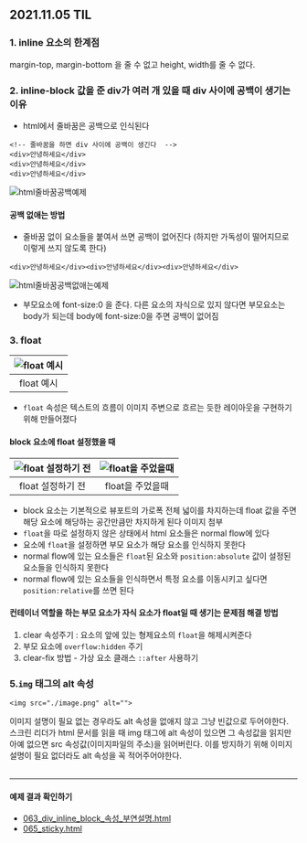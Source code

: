 ## 2021.11.05 TIL

### 1. inline 요소의 한계점
margin-top, margin-bottom 을 줄 수 없고 height, width를 줄 수 없다.

### 2. inline-block 값을 준 div가 여러 개 있을 때 div 사이에 공백이 생기는 이유
- html에서 줄바꿈은 공백으로 인식된다
```
<!-- 줄바꿈을 하면 div 사이에 공백이 생긴다  -->
<div>안녕하세요</div>
<div>안녕하세요</div>
<div>안녕하세요</div>
```
![html줄바꿈공백예제](https://user-images.githubusercontent.com/74545780/140526281-78d566f7-4482-46a3-9b5b-6ed3de95237e.png)

#### 공백 없애는 방법
- 줄바꿈 없이 요소들을 붙여서 쓰면 공백이 없어진다 (하지만 가독성이 떨어지므로 이렇게 쓰지 않도록 한다)
```
<div>안녕하세요</div><div>안녕하세요</div><div>안녕하세요</div>
```
![html줄바꿈공백없애는예제](https://user-images.githubusercontent.com/74545780/140526501-910e17d7-f751-4151-a390-f7bd4cc4ab92.png)

- 부모요소에 font-size:0 을 준다. 다른 요소의 자식으로 있지 않다면 부모요소는 body가 되는데 body에 font-size:0을 주면 공백이 없어짐

### 3. float
| ![float 예시](https://user-images.githubusercontent.com/74545780/140518555-d604b85b-9b74-4a55-a79a-aa4d0410343d.png) | 
|:--:| 
| float 예시 |
- `float` 속성은 텍스트의 흐름이 이미지 주변으로 흐르는 듯한 레이아웃을 구현하기 위해 만들어졌다

#### block 요소에 float 설정했을 때
| ![float 설정하기 전](https://user-images.githubusercontent.com/74545780/140524199-6ce0e48c-1be5-48a8-98db-63592fa97eb9.png) | ![float을 주었을때](https://user-images.githubusercontent.com/74545780/140524397-39820a4d-fe6d-4ac8-8eb2-ecea35836e6a.png)|
|:--:|:--:| 
| float 설정하기 전 |float을 주었을때|
- block 요소는 기본적으로 뷰포트의 가로폭 전체 넓이를 차지하는데 float 값을 주면 해당 요소에 해당하는 공간만큼만 차지하게 된다
이미지 첨부
- `float`을 따로 설정하지 않은 상태에서 html 요소들은 normal flow에 있다
- 요소에 `float`을 설정하면 부모 요소가 해당 요소를 인식하지 못한다
- normal flow에 있는 요소들은 `float`된 요소와 `position:absolute` 값이 설정된 요소들을 인식하지 못한다
- normal flow에 있는 요소들을 인식하면서 특정 요소를 이동시키고 싶다면 `position:relative`를 쓰면 된다

#### 컨테이너 역할을 하는 부모 요소가 자식 요소가 float일 때 생기는 문제점 해결 방법
1. clear 속성주기 : 요소의 앞에 있는 형제요소의 `float`을 해제시켜준다
2. 부모 요소에 `overflow:hidden` 주기
3. clear-fix 방법 - 가상 요소 클래스 `::after` 사용하기

### 5.`img` 태그의 alt 속성
```
<img src="./image.png" alt="">
```
이미지 설명이 필요 없는 경우라도 alt 속성을 없애지 않고 그냥 빈값으로 두어야한다.
스크린 리더가 html 문서를 읽을 때 img 태그에 alt 속성이 있으면 그 속성값을 읽지만 아예 없으면 src 속성값(이미지파일의 주소)을 읽어버린다.
이를 방지하기 위해 이미지 설명이 필요 없더라도 alt 속성을 꼭 적어주어야한다.
<br><br>
<hr>

#### 예제 결과 확인하기
- [063_div_inline_block_속성_부연설명.html](https://dahhnym.github.io/likelion_front_end_school/Day05/063_div_inline_block_%EC%86%8D%EC%84%B1_%EB%B6%80%EC%97%B0%EC%84%A4%EB%AA%85.html)
- [065_sticky.html](https://dahhnym.github.io/likelion_front_end_school/Day05/065_sticky.html)


  
    

  
